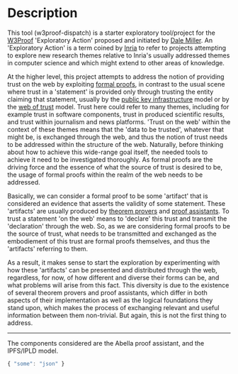 # Description

This tool (w3proof-dispatch) is a starter exploratory tool/project for the [W3Proof](https://www.inria.fr/en/w3proof) 'Exploratory Action' proposed and initiated by [Dale Miller](http://www.lix.polytechnique.fr/Labo/Dale.Miller/). An 'Exploratory Action' is a term coined by [Inria](https://www.inria.fr/en) to refer to projects attempting to explore new research themes relative to Inria's usually addressed themes in computer science and which might extend to other areas of knowledge.

At the higher level, this project attempts to address the notion of providing trust on the web by exploiting [formal proofs](https://en.wikipedia.org/wiki/Formal_verification#:~:text=In%20the%20context%20of%20hardware,using%20formal%20methods%20of%20mathematics.), in contrast to the usual scene where trust in a 'statement' is provided only through trusting the entity claiming that statement, usually by the [public key infrastructure](https://en.wikipedia.org/wiki/Public_key_infrastructure) model or by the [web of trust](https://en.wikipedia.org/wiki/Web_of_trust) model. Trust here could refer to many themes, including for example trust in software components, trust in produced scientific results, and trust within journalism and news platforms. 'Trust on the web' within the context of these themes means that the 'data to be trusted', whatever that might be, is exchanged through the web, and thus the notion of trust needs to be addressed within the structure of the web.
Naturally, before thinking about how to achieve this wide-range goal itself, the needed tools to achieve it need to be investigated thoroughly. As formal proofs are the driving force and the essence of what the source of trust is desired to be, the usage of formal proofs within the realm of the web needs to be addressed.

Basically, we can consider a formal proof to be some 'artifact' that is considered an evidence that asserts the validity of some statement. These 'artifacts' are usually produced by [theorem provers](https://en.wikipedia.org/wiki/Automated_theorem_proving) and [proof assistants](https://en.wikipedia.org/wiki/Proof_assistant#:~:text=In%20computer%20science%20and%20mathematical,proofs%20by%20human%2Dmachine%20collaboration.). To trust a statement 'on the web' means to 'declare' this trust and transmit the 'declaration' through the web. So, as we are considering formal proofs to be the source of trust, what needs to be transmitted and exchanged as the embodiement of this trust are formal proofs themselves, and thus the 'artifacts' referring to them.

As a result, it makes sense to start the exploration by experimenting with how these 'artifacts' can be presented and distributed through the web, regardless, for now, of how different and diverse their forms can be, and what problems will arise from this fact. This diversity is due to the existence of several theorem provers and proof assistants, which differ in both aspects of their implementation as well as the logical foundations they stand upon, which makes the process of exchanging relevant and useful information between them non-trivial. But again, this is not the first thing to address.


---
The components considered are the Abella proof assistant, and the IPFS/IPLD model.  

```javascript
{ "some": "json" }
```
